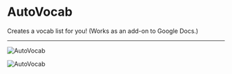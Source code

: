 # AutoVocab
Creates a vocab list for you! (Works as an add-on to Google Docs.)
***

![AutoVocab](https://thumb.ibb.co/jNzokb/Auto_Vocab.png)

![AutoVocab](https://image.ibb.co/kXfprG/Auto_Vocab_Screenshot.jpg)
